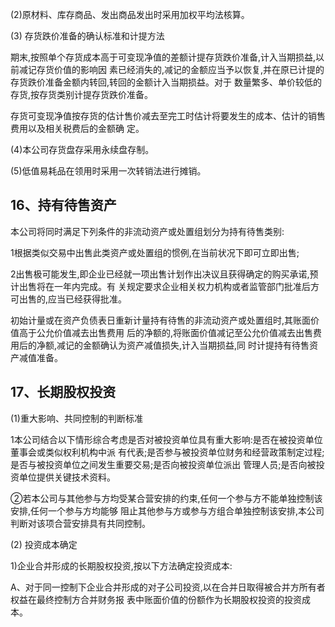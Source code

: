(2)原材料、库存商品、发出商品发出时采用加权平均法核算。

(3) 存货跌价准备的确认标准和计提方法

期末,按照单个存货成本高于可变现净值的差额计提存货跌价准备,计入当期损益,以前减记存货价值的影响因 素已经消失的,减记的金额应当予以恢复,并在原已计提的存货跌价准备金额内转回,转回的金额计入当期损益。对于 数量繁多、单价较低的存货,按存货类别计提存货跌价准备。

存货可变现净值按存货的估计售价减去至完工时估计将要发生的成本、估计的销售费用以及相关税费后的金额确 定。

(4)本公司存货盘存采用永续盘存制。

(5)低值易耗品在领用时采用一次转销法进行摊销。

## 16、持有待售资产

本公司将同时满足下列条件的非流动资产或处置组划分为持有待售类别:

1根据类似交易中出售此类资产或处置组的惯例,在当前状况下即可立即出售;

2出售极可能发生,即企业已经就一项出售计划作出决议且获得确定的购买承诺,预计出售将在一年内完成。有 关规定要求企业相关权力机构或者监管部门批准后方可出售的,应当已经获得批准。

初始计量或在资产负债表日重新计量持有待售的非流动资产或处置组时,其账面价值高于公允价值减去出售费用 后的净额的,将账面价值减记至公允价值减去出售费用后的净额,减记的金额确认为资产减值损失,计入当期损益,同 时计提持有待售资产减值准备。

## 17、长期股权投资

(1)重大影响、共同控制的判断标准

1本公司结合以下情形综合考虑是否对被投资单位具有重大影响:是否在被投资单位董事会或类似权利机构中派 有代表;是否参与被投资单位财务和经营政策制定过程;是否与被投资单位之间发生重要交易;是否向被投资单位派出 管理人员;是否向被投资单位提供关键技术资料。

②若本公司与其他参与方均受某合营安排的约束,任何一个参与方不能单独控制该安排,任何一个参与方均能够 阻止其他参与方或参与方组合单独控制该安排,本公司判断对该项合营安排具有共同控制。

(2) 投资成本确定

1)企业合并形成的长期股权投资,按以下方法确定投资成本:

A、对于同一控制下企业合并形成的对子公司投资,以在合并日取得被合并方所有者权益在最终控制方合并财务报 表中账面价值的份额作为长期股权投资的投资成本。